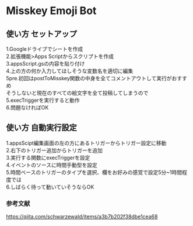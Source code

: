 # Misskey Emoji Bot

## 使い方 セットアップ
1.Googleドライブでシートを作成  
2.拡張機能>Apps Scriptからスクリプトを作成  
3.appsScript.gsの内容を貼り付け  
4.上の方の何か入力してほしそうな変数名を適切に編集  
5pre.初回はpostToMisskey関数の中身を全てコメントアウトして実行がおすすめ  
そうしないと現在のすべての絵文字を全て投稿してしまうので  
5.execTriggerを実行すると動作  
6.問題なければOK  

## 使い方 自動実行設定
1.appsScipt編集画面の左の方にあるトリガーからトリガー設定に移動  
2.右下のトリガー追加からトリガーを追加  
3.実行する関数にexecTriggerを設定  
4.イベントのソースに時間手動型を設定  
5.時間ベースのトリガーのタイプを選択、欄をお好みの感覚で設定5分~1時間程度では  
6.しばらく待って動いていそうならOK  

### 参考文献
https://qiita.com/schwarzewald/items/a3b7b202f38dbe1cea68

